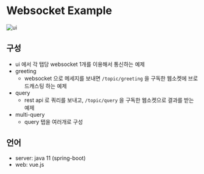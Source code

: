 # Websocket Example

![ui](./ui-example.gif)

## 구성

- ui 에서 각 탭당 websocket 1개를 이용해서 통신하는 예제
- greeting
  - websocket 으로 메세지를 보내면 `/topic/greeting` 을 구독한 웹소켓에 브로드캐스팅 하는 예제
- query
  - rest api 로 쿼리를 보내고, `/topic/query` 을 구독한 웹소켓으로 결과를 받는 예제
- multi-query
  - query 탭을 여러개로 구성

## 언어

- server: java 11 (spring-boot)
- web: vue.js

